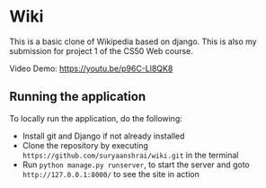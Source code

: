 # Wiki
This is a basic clone of Wikipedia based on django. This is also my submission for project 1 of the CS50 Web course.

Video Demo: https://youtu.be/p96C-Ll8QK8

## Running the application
To locally run the application, do the following: 
- Install git and Django if not already installed
- Clone the repository by executing `https://github.com/suryaanshrai/wiki.git` in the terminal
- Run `python manage.py runserver`, to start the server and goto `http://127.0.0.1:8000/` to see the site in action
